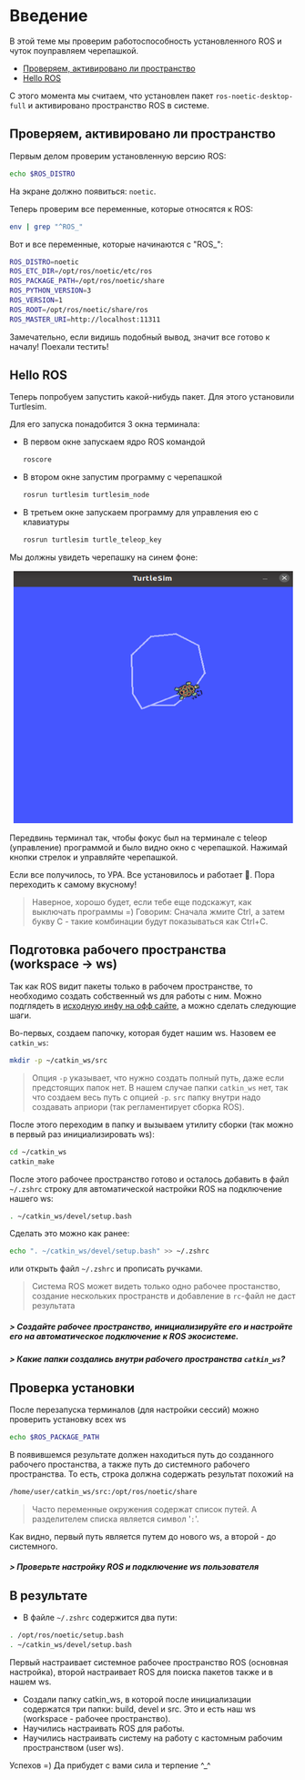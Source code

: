 # Введение

В этой теме мы проверим работоспособность установленного ROS и чуток поуправляем черепашкой.

- [Проверяем, активировано ли пространство](#проверяем-активировано-ли-пространство)
- [Hello ROS](#hello-ros)

С этого момента мы считаем, что установлен пакет `ros-noetic-desktop-full` и активировано пространство ROS в системе.



## Проверяем, активировано ли пространство

Первым делом проверим установленную версию ROS:
```bash
echo $ROS_DISTRO
```

На экране должно появиться: `noetic`.

Теперь проверим все переменные, которые относятся к ROS:
```bash
env | grep "^ROS_"
```

Вот и все переменные, которые начинаются с "ROS_":

```bash
ROS_DISTRO=noetic
ROS_ETC_DIR=/opt/ros/noetic/etc/ros
ROS_PACKAGE_PATH=/opt/ros/noetic/share
ROS_PYTHON_VERSION=3
ROS_VERSION=1
ROS_ROOT=/opt/ros/noetic/share/ros
ROS_MASTER_URI=http://localhost:11311
```

Замечательно, если видишь подобный вывод, значит все готово к началу! Поехали тестить!

## Hello ROS

Теперь попробуем запустить какой-нибудь пакет. Для этого установили Turtlesim. 

Для его запуска понадобится 3 окна терминала: 
- В первом окне запускаем ядро ROS командой 
    ```bash
    roscore
    ```

- В втором окне запустим программу с черепашкой
    ```bash
    rosrun turtlesim turtlesim_node
    ```

- В третьем окне запускаем программу для управления ею с клавиатуры 
    ```bash
    rosrun turtlesim turtle_teleop_key
    ```

Мы должны увидеть черепашку на синем фоне:

<p align="center">
<img src=img0/00_intro_turtle.png />
</p>

Передвинь терминал так, чтобы фокус был на терминале с teleop (управление) программой и было видно окно с черепашкой. Нажимай кнопки стрелок и управляйте черепашкой.

Если все получилось, то УРА. Все установилось и работает 🎉. Пора переходить к самому вкусному!

> Наверное, хорошо будет, если тебе еще подскажут, как выключать программы =) Говорим: Сначала жмите Ctrl, а затем букву C - такие комбинации будут показываться как Ctrl+C.

## Подготовка рабочего пространства (workspace -> ws)

Так как ROS видит пакеты только в рабочем пространстве, то необходимо создать собственный ws для работы с ним. Можно подглядеть в [исходную инфу на офф сайте](http://wiki.ros.org/catkin/Tutorials/create_a_workspace), а можно сделать следующие шаги.

Во-первых, создаем папочку, которая будет нашим ws. Назовем ее `catkin_ws`:
```bash
mkdir -p ~/catkin_ws/src
```
> Опция `-p` указывает, что нужно создать полный путь, даже если предстоящих папок нет.
В нашем случае папки `catkin_ws` нет, так что создаем весь путь с опцией `-p`. `src` папку внутри надо создавать априори (так регламентирует сборка ROS).

После этого переходим в папку и вызываем утилиту сборки (так можно в первый раз инициализировать ws):
```bash
cd ~/catkin_ws
catkin_make
```

После этого рабочее пространство готово и осталось добавить в файл `~/.zshrc` строку для автоматической настройки ROS на подключение нашего ws:
```bash
. ~/catkin_ws/devel/setup.bash
```

Сделать это можно как ранее:
```bash
echo ". ~/catkin_ws/devel/setup.bash" >> ~/.zshrc
```
или открыть файл `~/.zshrc` и прописать ручками.

> Система ROS может видеть только одно рабочее простанство, создание нескольких пространств и добавление в `rc`-файл не даст результата

##### > Создайте рабочее пространство, инициализируйте его и настройте его на автоматическое подключение к ROS экосистеме.
##### > Какие папки создались внутри рабочего пространства `catkin_ws`?

## Проверка установки

После перезапуска терминалов (для настройки сессий) можно проверить установку всех ws
```bash
echo $ROS_PACKAGE_PATH
```
В появившемся результате должен находиться путь до созданного рабочего простанства, а также путь до системного рабочего пространства. То есть, строка должна содержать результат похожий на 
```bash
/home/user/catkin_ws/src:/opt/ros/noetic/share
```

> Часто переменные окружения содержат список путей. А разделителем списка является символ '`:`'.

Как видно, первый путь является путем до нового ws, а второй - до системного.

##### > Проверьте настройку ROS и подключение ws пользователя

## В результате
- В файле `~/.zshrc` содержится два пути:
```bash
. /opt/ros/noetic/setup.bash
. ~/catkin_ws/devel/setup.bash
```

Первый настраивает системное рабочее пространство ROS (основная настройка), второй настраивает ROS для поиска пакетов также и в нашем ws.

- Создали папку catkin_ws, в которой после инициализации содержатся три папки: build, devel и src. Это и есть наш ws (workspace - рабочее пространство).
- Научились настраивать ROS для работы.
- Научились настраивать систему на работу с кастомным рабочим пространством (user ws).

Успехов =) Да прибудет с вами сила и терпение ^_^
